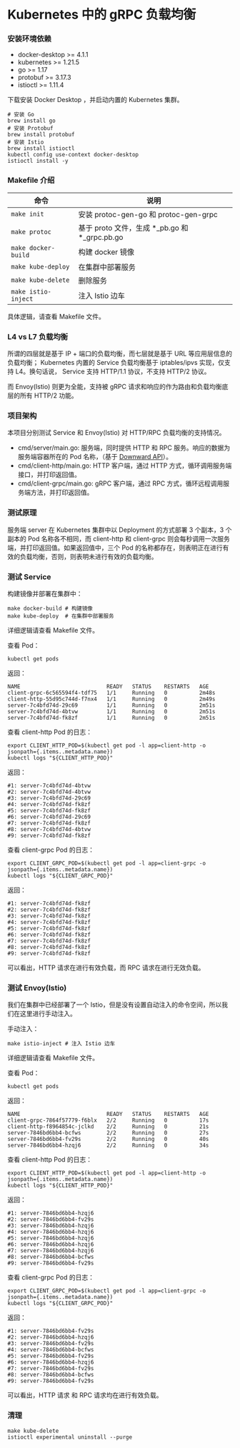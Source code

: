 # Kubernetes 中的 gRPC 负载均衡

### 安装环境依赖

* docker-desktop >= 4.1.1
* kubernetes >= 1.21.5
* go >= 1.17
* protobuf >= 3.17.3
* istioctl >= 1.11.4

下载安装 Docker Desktop ，并启动内置的 Kubernetes 集群。

```shell
# 安装 Go
brew install go
# 安装 Protobuf
brew install protobuf
# 安装 Istio
brew install istioctl
kubectl config use-context docker-desktop
istioctl install -y
```

### Makefile 介绍

|  命令   | 说明  |
|  ----  | ----  |
| `make init`  | 安装 protoc-gen-go 和 protoc-gen-grpc |
| `make protoc`  | 基于 proto 文件，生成 *_pb.go 和 *_grpc.pb.go |
| `make docker-build`  | 构建 docker 镜像 |
| `make kube-deploy` | 在集群中部署服务 |
| `make kube-delete` | 删除服务 |
| `make istio-inject` | 注入 Istio 边车 |

具体逻辑，请查看 Makefile 文件。


### L4 vs L7 负载均衡

所谓的四层就是基于 IP + 端口的负载均衡，而七层就是基于 URL 等应用层信息的负载均衡； Kubernetes 内置的 Service 负载均衡基于 iptables/ipvs 实现，仅支持 L4。换句话说， Service 支持 HTTP/1.1 协议，不支持 HTTP/2 协议。 

而 Envoy(Istio) 则更为全能，支持被 gRPC 请求和响应的作为路由和负载均衡底层的所有 HTTP/2 功能。

### 项目架构

本项目分别测试 Service 和 Envoy(Istio) 对 HTTP/RPC 负载均衡的支持情况。

* cmd/server/main.go: 服务端，同时提供 HTTP 和 RPC 服务。响应的数据为服务端容器所在的 Pod 名称，（基于 [Downward API](https://kubernetes.io/zh/docs/tasks/inject-data-application/environment-variable-expose-pod-information/)）。
* cmd/client-http/main.go: HTTP 客户端，通过 HTTP 方式，循环调用服务端接口，并打印返回值。
* cmd/client-grpc/main.go: gRPC 客户端，通过 RPC 方式，循环远程调用服务端方法，并打印返回值。

### 测试原理

服务端 server 在 Kubernetes 集群中以 Deployment 的方式部署 3 个副本，3 个副本的 Pod 名称各不相同，而 client-http 和 client-grpc 则会每秒调用一次服务端，并打印返回值。如果返回值中，三个 Pod 的名称都存在，则表明正在进行有效的负载均衡，否则，则表明未进行有效的负载均衡。

### 测试 Service

构建镜像并部署在集群中：

```shell
make docker-build # 构建镜像
make kube-deploy  # 在集群中部署服务
```

详细逻辑请查看 Makefile 文件。

查看 Pod：

```shell
kubectl get pods
```

返回：

```shell
NAME                           READY   STATUS    RESTARTS   AGE
client-grpc-6c565594f4-tdf75   1/1     Running   0          2m48s
client-http-55d95c744d-f7nx4   1/1     Running   0          2m49s
server-7c4bfd74d-29c69         1/1     Running   0          2m51s
server-7c4bfd74d-4btvw         1/1     Running   0          2m51s
server-7c4bfd74d-fk8zf         1/1     Running   0          2m51s
```

查看 client-http Pod 的日志：


```shell
export CLIENT_HTTP_POD=$(kubectl get pod -l app=client-http -o jsonpath={.items..metadata.name})
kubectl logs "${CLIENT_HTTP_POD}"
```

返回：
```shell
#1: server-7c4bfd74d-4btvw
#2: server-7c4bfd74d-4btvw
#3: server-7c4bfd74d-29c69
#4: server-7c4bfd74d-fk8zf
#5: server-7c4bfd74d-fk8zf
#6: server-7c4bfd74d-29c69
#7: server-7c4bfd74d-fk8zf
#8: server-7c4bfd74d-4btvw
#9: server-7c4bfd74d-fk8zf
```

查看 client-grpc Pod 的日志：

```shell
export CLIENT_GRPC_POD=$(kubectl get pod -l app=client-grpc -o jsonpath={.items..metadata.name})
kubectl logs "${CLIENT_GRPC_POD}"
```

返回：

```shell
#1: server-7c4bfd74d-fk8zf
#2: server-7c4bfd74d-fk8zf
#3: server-7c4bfd74d-fk8zf
#4: server-7c4bfd74d-fk8zf
#5: server-7c4bfd74d-fk8zf
#6: server-7c4bfd74d-fk8zf
#7: server-7c4bfd74d-fk8zf
#8: server-7c4bfd74d-fk8zf
#9: server-7c4bfd74d-fk8zf
```


可以看出，HTTP 请求在进行有效负载，而 RPC 请求在进行无效负载。

### 测试 Envoy(Istio)

我们在集群中已经部署了一个 Istio，但是没有设置自动注入的命令空间，所以我们在这里进行手动注入。

手动注入：

```shell
make istio-inject # 注入 Istio 边车
```

详细逻辑请查看 Makefile 文件。

查看 Pod：

```shell
kubectl get pods
```

返回：

```shell
NAME                           READY   STATUS    RESTARTS   AGE
client-grpc-7864f57779-f6blx   2/2     Running   0          17s
client-http-f8964854c-jclkd    2/2     Running   0          21s
server-7846bd6bb4-bcfws        2/2     Running   0          27s
server-7846bd6bb4-fv29s        2/2     Running   0          40s
server-7846bd6bb4-hzqj6        2/2     Running   0          34s
```

查看 client-http Pod 的日志：

```shell
export CLIENT_HTTP_POD=$(kubectl get pod -l app=client-http -o jsonpath={.items..metadata.name})
kubectl logs "${CLIENT_HTTP_POD}"
```

返回：

```shell
#1: server-7846bd6bb4-hzqj6
#2: server-7846bd6bb4-fv29s
#3: server-7846bd6bb4-hzqj6
#4: server-7846bd6bb4-hzqj6
#5: server-7846bd6bb4-hzqj6
#6: server-7846bd6bb4-hzqj6
#7: server-7846bd6bb4-hzqj6
#8: server-7846bd6bb4-bcfws
#9: server-7846bd6bb4-fv29s
```

查看 client-grpc Pod 的日志：
```shell
export CLIENT_GRPC_POD=$(kubectl get pod -l app=client-grpc -o jsonpath={.items..metadata.name})
kubectl logs "${CLIENT_GRPC_POD}"
```

返回：

```shell
#1: server-7846bd6bb4-fv29s
#2: server-7846bd6bb4-hzqj6
#3: server-7846bd6bb4-fv29s
#4: server-7846bd6bb4-bcfws
#5: server-7846bd6bb4-fv29s
#6: server-7846bd6bb4-hzqj6
#7: server-7846bd6bb4-fv29s
#8: server-7846bd6bb4-bcfws
#9: server-7846bd6bb4-fv29s
```

可以看出，HTTP 请求 和 RPC 请求均在进行有效负载。


### 清理

```shell
make kube-delete
istioctl experimental uninstall --purge
```

